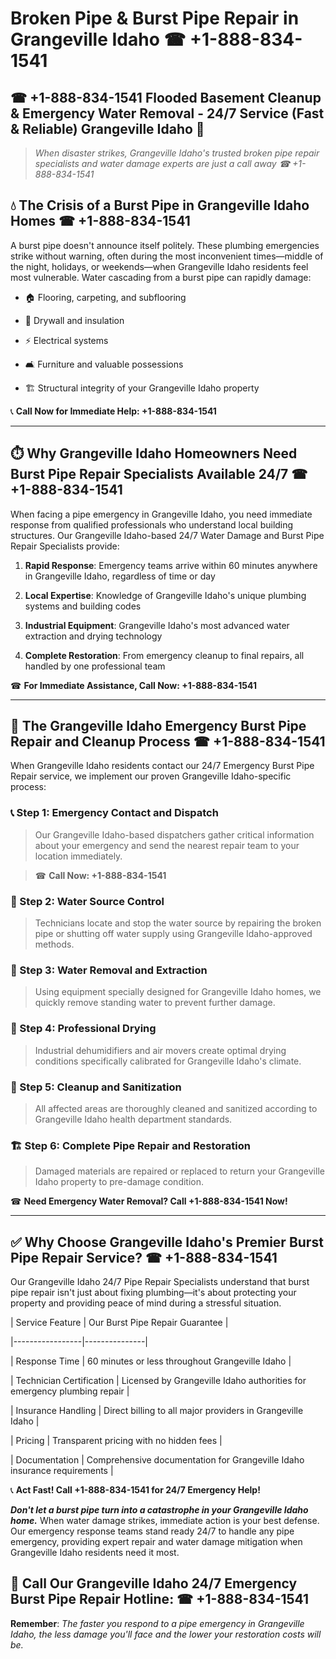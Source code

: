 # Broken Pipe & Burst Pipe Repair in Grangeville Idaho ☎ +1-888-834-1541  
## ☎ +1-888-834-1541 Flooded Basement Cleanup & Emergency Water Removal - 24/7 Service (Fast & Reliable) Grangeville Idaho 🚨  

> *When disaster strikes, Grangeville Idaho's trusted broken pipe repair specialists and water damage experts are just a call away ☎ +1-888-834-1541*  

## 💧 The Crisis of a Burst Pipe in Grangeville Idaho Homes ☎ +1-888-834-1541  

A burst pipe doesn't announce itself politely. These plumbing emergencies strike without warning, often during the most inconvenient times—middle of the night, holidays, or weekends—when Grangeville Idaho residents feel most vulnerable. Water cascading from a burst pipe can rapidly damage:  

* 🏠 Flooring, carpeting, and subflooring  
* 🧱 Drywall and insulation  
* ⚡ Electrical systems  
* 🛋️ Furniture and valuable possessions  
* 🏗️ Structural integrity of your Grangeville Idaho property  

📞 **Call Now for Immediate Help: +1-888-834-1541**  

---  

## ⏱️ Why Grangeville Idaho Homeowners Need Burst Pipe Repair Specialists Available 24/7 ☎ +1-888-834-1541  

When facing a pipe emergency in Grangeville Idaho, you need immediate response from qualified professionals who understand local building structures. Our Grangeville Idaho-based 24/7 Water Damage and Burst Pipe Repair Specialists provide:  

1. **Rapid Response**: Emergency teams arrive within 60 minutes anywhere in Grangeville Idaho, regardless of time or day  
2. **Local Expertise**: Knowledge of Grangeville Idaho's unique plumbing systems and building codes  
3. **Industrial Equipment**: Grangeville Idaho's most advanced water extraction and drying technology  
4. **Complete Restoration**: From emergency cleanup to final repairs, all handled by one professional team  

☎ **For Immediate Assistance, Call Now: +1-888-834-1541**  

---  

## 🔧 The Grangeville Idaho Emergency Burst Pipe Repair and Cleanup Process ☎ +1-888-834-1541  

When Grangeville Idaho residents contact our 24/7 Emergency Burst Pipe Repair service, we implement our proven Grangeville Idaho-specific process:  

### 📞 Step 1: Emergency Contact and Dispatch  
> Our Grangeville Idaho-based dispatchers gather critical information about your emergency and send the nearest repair team to your location immediately.  
> ☎ **Call Now: +1-888-834-1541**  

### 🚿 Step 2: Water Source Control  
> Technicians locate and stop the water source by repairing the broken pipe or shutting off water supply using Grangeville Idaho-approved methods.  

### 🌊 Step 3: Water Removal and Extraction  
> Using equipment specially designed for Grangeville Idaho homes, we quickly remove standing water to prevent further damage.  

### 💨 Step 4: Professional Drying  
> Industrial dehumidifiers and air movers create optimal drying conditions specifically calibrated for Grangeville Idaho's climate.  

### 🧼 Step 5: Cleanup and Sanitization  
> All affected areas are thoroughly cleaned and sanitized according to Grangeville Idaho health department standards.  

### 🏗️ Step 6: Complete Pipe Repair and Restoration  
> Damaged materials are repaired or replaced to return your Grangeville Idaho property to pre-damage condition.  

☎ **Need Emergency Water Removal? Call +1-888-834-1541 Now!**  

---  

## ✅ Why Choose Grangeville Idaho's Premier Burst Pipe Repair Service? ☎ +1-888-834-1541  

Our Grangeville Idaho 24/7 Pipe Repair Specialists understand that burst pipe repair isn't just about fixing plumbing—it's about protecting your property and providing peace of mind during a stressful situation.  

| Service Feature | Our Burst Pipe Repair Guarantee |  
|-----------------|---------------|  
| Response Time | 60 minutes or less throughout Grangeville Idaho |  
| Technician Certification | Licensed by Grangeville Idaho authorities for emergency plumbing repair |  
| Insurance Handling | Direct billing to all major providers in Grangeville Idaho |  
| Pricing | Transparent pricing with no hidden fees |  
| Documentation | Comprehensive documentation for Grangeville Idaho insurance requirements |  

📞 **Act Fast! Call +1-888-834-1541 for 24/7 Emergency Help!**  

***Don't let a burst pipe turn into a catastrophe in your Grangeville Idaho home.*** When water damage strikes, immediate action is your best defense. Our emergency response teams stand ready 24/7 to handle any pipe emergency, providing expert repair and water damage mitigation when Grangeville Idaho residents need it most.  

## 📱 Call Our Grangeville Idaho 24/7 Emergency Burst Pipe Repair Hotline: ☎ +1-888-834-1541  

**Remember**: *The faster you respond to a pipe emergency in Grangeville Idaho, the less damage you'll face and the lower your restoration costs will be.*